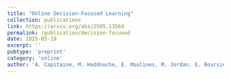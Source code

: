 ```yaml
---
title: "Online Decision-Focused Learning"
collection: publications
link: https://arxiv.org/abs/2505.13564
permalink: /publication/decision-focused
date: 2025-05-19
excerpt: ''
pubtype: 'preprint'
category: 'online'
author: 'A. Capitaine, M. Haddouche, E. Moulines, M. Jordan, E. Boursier, A. Durmus'
---
```

